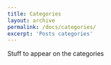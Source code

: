 ```yaml
---
title: Categories
layout: archive
permalink: /docs/categories/
excerpt: 'Posts categories'
---
```


Stuff to appear on the categories
